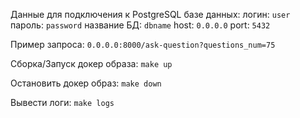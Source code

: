 Данные для подключения к PostgreSQL базе данных:
логин: `user`
пароль: `password`
название БД: `dbname`
host: `0.0.0.0`
port: `5432`

Пример запроса:
`0.0.0.0:8000/ask-question?questions_num=75`


Сборка/Запуск докер образа:
`make up`

Остановить докер образ:
`make down`

Вывести логи:
`make logs`
